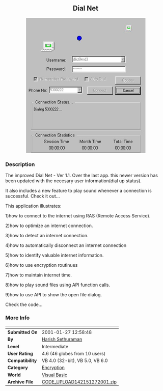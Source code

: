 ﻿<div align="center">

## Dial Net

<img src="PIC20011202310551185.jpg">
</div>

### Description

The improved Dial Net - Ver 1.1. Over the last app. this newer version has been updated with the necesary user information(dial up status).

It also includes a new feature to play sound whenever a connection is successful. Check it out...

This application illustrates:

1)how to connect to the internet using RAS (Remote Access Service).

2)how to optimize an internet connection.

3)how to detect an internet connection.

4)how to automatically disconnect an internet connection

5)how to identify valuable internet information.

6)how to use encryption routinues

7)how to maintain internet time.

8)how to play sound files using API function calls.

9)how to use API to show the open file dialog.

Check the code...
 
### More Info
 


<span>             |<span>
---                |---
**Submitted On**   |2001-01-27 12:58:48
**By**             |[Harish Sethuraman](https://github.com/Planet-Source-Code/PSCIndex/blob/master/ByAuthor/harish-sethuraman.md)
**Level**          |Intermediate
**User Rating**    |4.6 (46 globes from 10 users)
**Compatibility**  |VB 4\.0 \(32\-bit\), VB 5\.0, VB 6\.0
**Category**       |[Encryption](https://github.com/Planet-Source-Code/PSCIndex/blob/master/ByCategory/encryption__1-48.md)
**World**          |[Visual Basic](https://github.com/Planet-Source-Code/PSCIndex/blob/master/ByWorld/visual-basic.md)
**Archive File**   |[CODE\_UPLOAD142151272001\.zip](https://github.com/Planet-Source-Code/harish-sethuraman-dial-net__1-14593/archive/master.zip)








